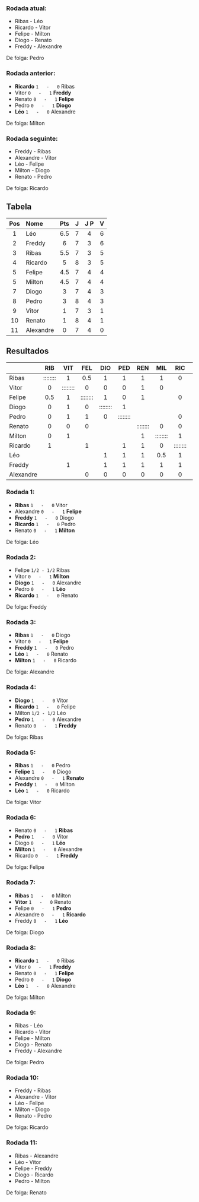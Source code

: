 ### Rodada atual:
* Ribas     -     Léo
* Ricardo     -     Vitor
* Felipe     -     Milton
* Diogo     -     Renato
* Freddy     -     Alexandre

De folga: Pedro

### Rodada anterior:
* **Ricardo**  `1   -   0`  Ribas
* Vitor `0   -   1` **Freddy**
* Renato `0   -   1` **Felipe**
* Pedro `0   -   1` **Diogo**
* **Léo**  `1   -   0`  Alexandre

De folga: Milton

### Rodada seguinte:
* Freddy     -     Ribas
* Alexandre     -     Vitor
* Léo     -     Felipe
* Milton     -     Diogo
* Renato     -     Pedro

De folga: Ricardo

## Tabela

| Pos | Nome | Pts | J | J P | V |
| :---: | :--- | :---: | :---: | :---: | :---: |
| 1 | Léo | 6.5 | 7 | 4 | 6 |
| 2 | Freddy | 6 | 7 | 3 | 6 |
| 3 | Ribas | 5.5 | 7 | 3 | 5 |
| 4 | Ricardo | 5 | 8 | 3 | 5 |
| 5 | Felipe | 4.5 | 7 | 4 | 4 |
| 5 | Milton | 4.5 | 7 | 4 | 4 |
| 7 | Diogo | 3 | 7 | 4 | 3 |
| 8 | Pedro | 3 | 8 | 4 | 3 |
| 9 | Vitor | 1 | 7 | 3 | 1 |
| 10 | Renato | 1 | 8 | 4 | 1 |
| 11 | Alexandre | 0 | 7 | 4 | 0 |

## Resultados

| | RIB | VIT | FEL | DIO | PED | REN | MIL | RIC | LEO | FRE | ALE | Pts |
| :--- | :---: | :---: | :---: | :---: | :---: | :---: | :---: | :---: | :---: | :---: | :---: | :---: |
| Ribas | :::::::: | 1 | 0.5 | 1 | 1 | 1 | 1 | 0 |  |  |  | 5.5 |
| Vitor | 0 | :::::::: | 0 | 0 | 0 | 1 | 0 |  |  | 0 |  | 1 |
| Felipe | 0.5 | 1 | :::::::: | 1 | 0 | 1 |  | 0 |  |  | 1 | 4.5 |
| Diogo | 0 | 1 | 0 | :::::::: | 1 |  |  |  | 0 | 0 | 1 | 3 |
| Pedro | 0 | 1 | 1 | 0 | :::::::: |  |  | 0 | 0 | 0 | 1 | 3 |
| Renato | 0 | 0 | 0 |  |  | :::::::: | 0 | 0 | 0 | 0 | 1 | 1 |
| Milton | 0 | 1 |  |  |  | 1 | :::::::: | 1 | 0.5 | 0 | 1 | 4.5 |
| Ricardo | 1 |  | 1 |  | 1 | 1 | 0 | :::::::: | 0 | 0 | 1 | 5 |
| Léo |  |  |  | 1 | 1 | 1 | 0.5 | 1 | :::::::: | 1 | 1 | 6.5 |
| Freddy |  | 1 |  | 1 | 1 | 1 | 1 | 1 | 0 | :::::::: |  | 6 |
| Alexandre |  |  | 0 | 0 | 0 | 0 | 0 | 0 | 0 |  | :::::::: | 0 |

### Rodada 1:
* **Ribas**  `1   -   0`  Vitor
* Alexandre `0   -   1` **Felipe**
* **Freddy**  `1   -   0`  Diogo
* **Ricardo**  `1   -   0`  Pedro
* Renato `0   -   1` **Milton**

De folga: Léo

### Rodada 2:
* Felipe `1/2 - 1/2` Ribas
* Vitor `0   -   1` **Milton**
* **Diogo**  `1   -   0`  Alexandre
* Pedro `0   -   1` **Léo**
* **Ricardo**  `1   -   0`  Renato

De folga: Freddy

### Rodada 3:
* **Ribas**  `1   -   0`  Diogo
* Vitor `0   -   1` **Felipe**
* **Freddy**  `1   -   0`  Pedro
* **Léo**  `1   -   0`  Renato
* **Milton**  `1   -   0`  Ricardo

De folga: Alexandre

### Rodada 4:
* **Diogo**  `1   -   0`  Vitor
* **Ricardo**  `1   -   0`  Felipe
* Milton `1/2 - 1/2` Léo
* **Pedro**  `1   -   0`  Alexandre
* Renato `0   -   1` **Freddy**

De folga: Ribas

### Rodada 5:
* **Ribas**  `1   -   0`  Pedro
* **Felipe**  `1   -   0`  Diogo
* Alexandre `0   -   1` **Renato**
* **Freddy**  `1   -   0`  Milton
* **Léo**  `1   -   0`  Ricardo

De folga: Vitor

### Rodada 6:
* Renato `0   -   1` **Ribas**
* **Pedro**  `1   -   0`  Vitor
* Diogo `0   -   1` **Léo**
* **Milton**  `1   -   0`  Alexandre
* Ricardo `0   -   1` **Freddy**

De folga: Felipe

### Rodada 7:
* **Ribas**  `1   -   0`  Milton
* **Vitor**  `1   -   0`  Renato
* Felipe `0   -   1` **Pedro**
* Alexandre `0   -   1` **Ricardo**
* Freddy `0   -   1` **Léo**

De folga: Diogo

### Rodada 8:
* **Ricardo**  `1   -   0`  Ribas
* Vitor `0   -   1` **Freddy**
* Renato `0   -   1` **Felipe**
* Pedro `0   -   1` **Diogo**
* **Léo**  `1   -   0`  Alexandre

De folga: Milton

### Rodada 9:
* Ribas     -     Léo
* Ricardo     -     Vitor
* Felipe     -     Milton
* Diogo     -     Renato
* Freddy     -     Alexandre

De folga: Pedro

### Rodada 10:
* Freddy     -     Ribas
* Alexandre     -     Vitor
* Léo     -     Felipe
* Milton     -     Diogo
* Renato     -     Pedro

De folga: Ricardo

### Rodada 11:
* Ribas     -     Alexandre
* Léo     -     Vitor
* Felipe     -     Freddy
* Diogo     -     Ricardo
* Pedro     -     Milton

De folga: Renato

